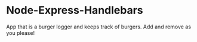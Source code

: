 # Node-Express-Handlebars

App that is a burger logger and keeps track of burgers. Add and remove as you please!